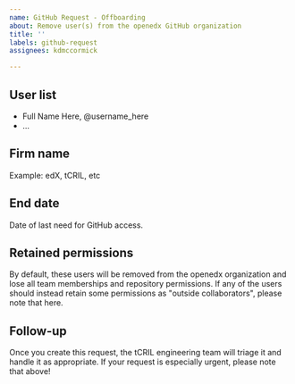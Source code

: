 ```yaml
---
name: GitHub Request - Offboarding
about: Remove user(s) from the openedx GitHub organization
title: ''
labels: github-request
assignees: kdmccormick

---
```


## User list

* Full Name Here, @username_here
* ...

## Firm name

Example: edX, tCRIL, etc

## End date

Date of last need for GitHub access.

## Retained permissions

By default, these users will be removed from the openedx organization and lose all team memberships and repository permissions. If any of the users should instead retain some permissions as "outside collaborators", please note that here.

## Follow-up

Once you create this request, the tCRIL engineering team will triage it and handle it as appropriate. If your request is especially urgent, please note that above!

